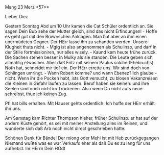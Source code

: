  Mang 23 Merz <57>*

Lieber Diez

Gestern Sonntag Abd um 10 Uhr kamen die Cat Schüler ordentlich an. Sie sagen Dein Bub sehe der Mutter gleich, sind das nicht Erfindungen! - Hoffe es geht gut mit den Brownschen Anklagen. Man hat aber an ihm einen unermüdeten Gegner. Der HErr lasse ihn zu schanden werden. Unsere Klugheit thuts nicht. - Mglg ist also angenommen als Schulinsp, und darf in der Stille fortmissioniren, nur alles wisely. - Kaund kam heute frühe zurück. Die Sachen stehen besser in Mulky als sie standen. Die Leute geben sich allmählig etwas her. Aber daß Fritz mit seinem Paulus solche (Ehebruchs) Noth hat, schneidet mir tief ein. Der HErr errette uns. Wir sind doch von Schlingen umringt. - Wann Robert komme? und wann Ebenez? Ich glaube - nicht. Wenn ihr die Pocken habt, ists Gott versucht, zu blosen Vakanzreisen die Kleinen in Gefahr laufen zu lassen. Beruf haben sie keinen: und ihre Seelen sind noch nicht im Trockenen. Also wenn Du nicht aufs neue schreibst, thue ich keinen Zug.

Pfl hat bills erhalten. Mit Hauser gehts ordentlich. Ich hoffe der HErr erhält ihn uns.

Am Samstag kam Richter Thompson hieher, früher Schulinsp. er hat auf der andern Küste gehört, es sei mit meiner Anstellung alles im Reinen, und wunderte sich daß Arb noch nicht direct geschrieben hatte.

Schönen Dank für Bändel Der rolong oder Mehl ist mit Heb zurückgegangen Niemand wußte was es war Verkaufs eher als daß Du es zu lang für uns aufhebst.
 Im HErrn Dein
 HGdt

